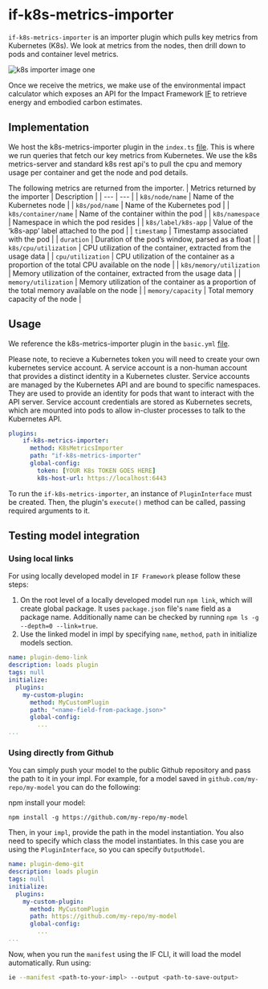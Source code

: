 # if-k8s-metrics-importer

`if-k8s-metrics-importer` is an importer plugin which pulls key metrics from Kubernetes (K8s). We look at metrics from the nodes, then drill down to pods and container level metrics.

![k8s importer image one](https://github.com/nb-green-ops/if-k8s-metrics-importer/assets/136962406/ead2fed8-2212-4182-8fde-d0b48b9ca929)

Once we receive the metrics, we make use of the environmental impact calculator which exposes an API for the Impact Framework [IF](https://github.com/Green-Software-Foundation/if) to retrieve energy and embodied carbon estimates.
 
## Implementation

We host the k8s-metrics-importer plugin in the `index.ts` [file](https://github.com/nb-green-ops/if-k8s-metrics-importer/blob/main/src/lib/k8s-metrics-importer/index.ts). This is where we run queries that fetch our key metrics from Kubernetes. We use the k8s metrics-server and standard k8s rest api's to pull the cpu and memory usage per container and get the node and pod details. 

The following metrics are returned from the importer.
| Metrics returned by the importer | Description |
| --- | --- |
| `k8s/node/name` | Name of the Kubernetes node |
| `k8s/pod/name` | Name of the Kubernetes pod |
| `k8s/container/name` | Name of the container within the pod |
| `k8s/namespace` | Namespace in which the pod resides |
| `k8s/label/k8s-app` | Value of the ‘k8s-app’ label attached to the pod |
| `timestamp` | Timestamp associated with the pod |
| `duration` | Duration of the pod’s window, parsed as a float |
| `k8s/cpu/utilization` | CPU utilization of the container, extracted from the usage data |
| `cpu/utilization` | CPU utilization of the container as a proportion of the total CPU available on the node |
| `k8s/memory/utilization` | Memory utilization of the container, extracted from the usage data |
| `memory/utilization` | Memory utilization of the container as a proportion of the total memory available on the node |
| `memory/capacity` | Total memory capacity of the node |


## Usage

We reference the k8s-metrics-importer plugin in the `basic.yml` [file](https://github.com/nb-green-ops/if-k8s-metrics-importer/blob/main/examples/k8s-metrics-importer/basic.yml).

Please note, to recieve a Kubernetes token you will need to create your own kubernetes service account. A service account is a non-human account that provides a distinct identity in a Kubernetes cluster. Service accounts are managed by the Kubernetes API and are bound to specific namespaces. They are used to provide an identity for pods that want to interact with the API server. Service account credentials are stored as Kubernetes secrets, which are mounted into pods to allow in-cluster processes to talk to the Kubernetes API. 

```yaml 
plugins: 
    if-k8s-metrics-importer: 
      method: K8sMetricsImporter 
      path: "if-k8s-metrics-importer" 
      global-config: 
        token: [YOUR K8s TOKEN GOES HERE] 
        k8s-host-url: https://localhost:6443 
``` 

To run the `if-k8s-metrics-importer`, an instance of `PluginInterface` must be created. Then, the plugin's `execute()` method can be called, passing required arguments to it.

## Testing model integration

### Using local links

For using locally developed model in `IF Framework` please follow these steps: 

1. On the root level of a locally developed model run `npm link`, which will create global package. It uses `package.json` file's `name` field as a package name. Additionally name can be checked by running `npm ls -g --depth=0 --link=true`.
2. Use the linked model in impl by specifying `name`, `method`, `path` in initialize models section. 

```yaml
name: plugin-demo-link
description: loads plugin
tags: null
initialize:
  plugins:
    my-custom-plugin:
      method: MyCustomPlugin
      path: "<name-field-from-package.json>"
      global-config:
        ...
...
```

### Using directly from Github

You can simply push your model to the public Github repository and pass the path to it in your impl.
For example, for a model saved in `github.com/my-repo/my-model` you can do the following:

npm install your model: 

```
npm install -g https://github.com/my-repo/my-model
```

Then, in your `impl`, provide the path in the model instantiation. You also need to specify which class the model instantiates. In this case you are using the `PluginInterface`, so you can specify `OutputModel`. 

```yaml
name: plugin-demo-git
description: loads plugin
tags: null
initialize:
  plugins:
    my-custom-plugin:
      method: MyCustomPlugin
      path: https://github.com/my-repo/my-model
      global-config:
        ...
...
```

Now, when you run the `manifest` using the IF CLI, it will load the model automatically. Run using:

```sh
ie --manifest <path-to-your-impl> --output <path-to-save-output>
```
